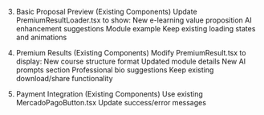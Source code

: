 
3. Basic Proposal Preview (Existing Components)
Update PremiumResultLoader.tsx to show:
New e-learning value proposition
AI enhancement suggestions
Module example
Keep existing loading states and animations

4. Premium Results (Existing Components)
Modify PremiumResult.tsx to display:
New course structure format
Updated module details
New AI prompts section
Professional bio suggestions
Keep existing download/share functionality

5. Payment Integration (Existing Components)
Use existing MercadoPagoButton.tsx
Update success/error messages
